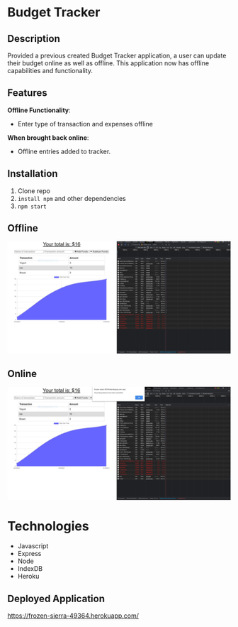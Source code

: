 # Budget Tracker 

## Description
Provided a previous created Budget Tracker application, a user can update their budget online as well as offline. This application now has offline capabilities and functionality.

## Features

<b>Offline Functionality</b>:
  * Enter type of transaction and expenses offline

<b>When brought back online</b>:
  * Offline entries added to tracker.

## Installation
1. Clone repo
2. `install npm` and other dependencies
3. `npm start`


## Offline
<img src="./public/assets/images/offline.jpg">

## Online
<img src="./public/assets/images/online.jpg">

# Technologies
* Javascript
* Express
* Node
* IndexDB
* Heroku


## Deployed  Application
https://frozen-sierra-49364.herokuapp.com/
